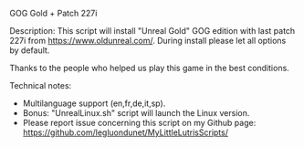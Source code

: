 GOG Gold + Patch 227i

Description:
This script will install "Unreal Gold" GOG edition with last patch 227i from 
https://www.oldunreal.com/.
During install please let all options by default.

Thanks to the people who helped us play this game in the best conditions.

Technical notes:
- Multilanguage support (en,fr,de,it,sp).
- Bonus: "UnrealLinux.sh" script will launch the Linux version.
- Please report issue concerning this script on my Github page:
https://github.com/legluondunet/MyLittleLutrisScripts/
